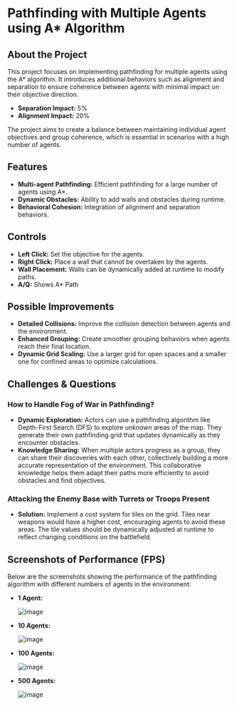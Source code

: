 # Pathfinding with Multiple Agents using A* Algorithm

## About the Project

This project focuses on implementing pathfinding for multiple agents using the A* algorithm. It introduces additional behaviors such as alignment and separation to ensure coherence between agents with minimal impact on their objective direction.

- **Separation Impact:** 5%
- **Alignment Impact:** 20%

The project aims to create a balance between maintaining individual agent objectives and group coherence, which is essential in scenarios with a high number of agents.

## Features

- **Multi-agent Pathfinding:** Efficient pathfinding for a large number of agents using A*.
- **Dynamic Obstacles:** Ability to add walls and obstacles during runtime.
- **Behavioral Cohesion:** Integration of alignment and separation behaviors.

## Controls

- **Left Click:** Set the objective for the agents.
- **Right Click:** Place a wall that cannot be overtaken by the agents.
- **Wall Placement:** Walls can be dynamically added at runtime to modify paths.
- **A/Q:** Shows A* Path

## Possible Improvements

- **Detailed Collisions:** Improve the collision detection between agents and the environment.
- **Enhanced Grouping:** Create smoother grouping behaviors when agents reach their final location.
- **Dynamic Grid Scaling:** Use a larger grid for open spaces and a smaller one for confined areas to optimize calculations.

## Challenges & Questions

### How to Handle Fog of War in Pathfinding?

- **Dynamic Exploration:** Actors can use a pathfinding algorithm like Depth-First Search (DFS) to explore unknown areas of the map. They generate their own pathfinding grid that updates dynamically as they encounter obstacles.
- **Knowledge Sharing:** When multiple actors progress as a group, they can share their discoveries with each other, collectively building a more accurate representation of the environment. This collaborative knowledge helps them adapt their paths more efficiently to avoid obstacles and find objectives.


### Attacking the Enemy Base with Turrets or Troops Present

- **Solution:** Implement a cost system for tiles on the grid. Tiles near weapons would have a higher cost, encouraging agents to avoid these areas. The tile values should be dynamically adjusted at runtime to reflect changing conditions on the battlefield.


## Screenshots of Performance (FPS)

Below are the screenshots showing the performance of the pathfinding algorithm with different numbers of agents in the environment:

- **1 Agent:**

  ![image](https://github.com/user-attachments/assets/8abb13f7-8b1c-4f9c-89aa-ec0116c36ecd)

- **10 Agents:**

  ![image](https://github.com/user-attachments/assets/8fc45bb7-dcc6-467a-b6b4-732951beef52)

- **100 Agents:**

  ![image](https://github.com/user-attachments/assets/2942bb8a-e96c-42d5-a57b-959b46153715)

- **500 Agents:**

  ![image](https://github.com/user-attachments/assets/bfd2cda4-0ef9-43b0-a90d-7bef02f88952)
